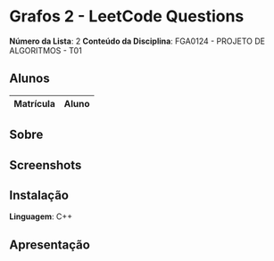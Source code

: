# Grafos 2 - LeetCode Questions

**Número da Lista**: 2
**Conteúdo da Disciplina**: FGA0124 - PROJETO DE ALGORITMOS - T01  

## Alunos

| Matrícula   | Aluno                             |
| ----------- | ---------------------------------- |

## Sobre 

## Screenshots

## Instalação 
**Linguagem**: C++

## Apresentação 